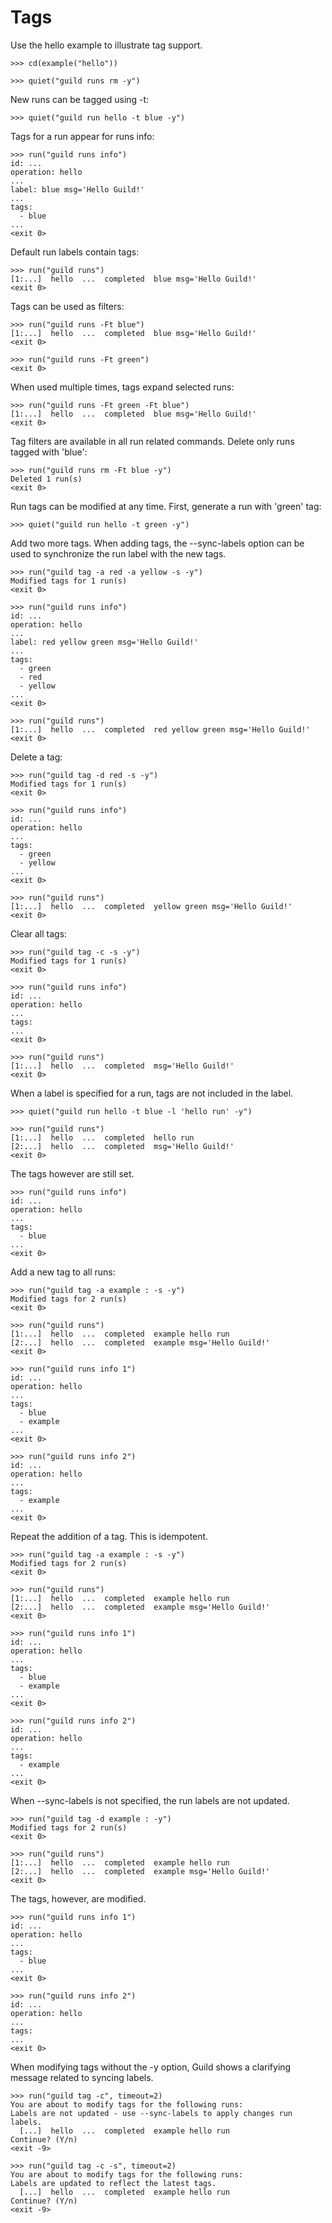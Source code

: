 # Tags

Use the hello example to illustrate tag support.

    >>> cd(example("hello"))

    >>> quiet("guild runs rm -y")

New runs can be tagged using -t:

    >>> quiet("guild run hello -t blue -y")

Tags for a run appear for runs info:

    >>> run("guild runs info")
    id: ...
    operation: hello
    ...
    label: blue msg='Hello Guild!'
    ...
    tags:
      - blue
    ...
    <exit 0>

Default run labels contain tags:

    >>> run("guild runs")
    [1:...]  hello  ...  completed  blue msg='Hello Guild!'
    <exit 0>

Tags can be used as filters:

    >>> run("guild runs -Ft blue")
    [1:...]  hello  ...  completed  blue msg='Hello Guild!'
    <exit 0>

    >>> run("guild runs -Ft green")
    <exit 0>

When used multiple times, tags expand selected runs:

    >>> run("guild runs -Ft green -Ft blue")
    [1:...]  hello  ...  completed  blue msg='Hello Guild!'
    <exit 0>

Tag filters are available in all run related commands. Delete only
runs tagged with 'blue':

    >>> run("guild runs rm -Ft blue -y")
    Deleted 1 run(s)
    <exit 0>

Run tags can be modified at any time. First, generate a run with
'green' tag:

    >>> quiet("guild run hello -t green -y")

Add two more tags. When adding tags, the --sync-labels option can be
used to synchronize the run label with the new tags.

    >>> run("guild tag -a red -a yellow -s -y")
    Modified tags for 1 run(s)
    <exit 0>

    >>> run("guild runs info")
    id: ...
    operation: hello
    ...
    label: red yellow green msg='Hello Guild!'
    ...
    tags:
      - green
      - red
      - yellow
    ...
    <exit 0>

    >>> run("guild runs")
    [1:...]  hello  ...  completed  red yellow green msg='Hello Guild!'
    <exit 0>

Delete a tag:

    >>> run("guild tag -d red -s -y")
    Modified tags for 1 run(s)
    <exit 0>

    >>> run("guild runs info")
    id: ...
    operation: hello
    ...
    tags:
      - green
      - yellow
    ...
    <exit 0>

    >>> run("guild runs")
    [1:...]  hello  ...  completed  yellow green msg='Hello Guild!'
    <exit 0>

Clear all tags:

    >>> run("guild tag -c -s -y")
    Modified tags for 1 run(s)
    <exit 0>

    >>> run("guild runs info")
    id: ...
    operation: hello
    ...
    tags:
    ...
    <exit 0>

    >>> run("guild runs")
    [1:...]  hello  ...  completed  msg='Hello Guild!'
    <exit 0>

When a label is specified for a run, tags are not included in the
label.

    >>> quiet("guild run hello -t blue -l 'hello run' -y")

    >>> run("guild runs")
    [1:...]  hello  ...  completed  hello run
    [2:...]  hello  ...  completed  msg='Hello Guild!'
    <exit 0>

The tags however are still set.

    >>> run("guild runs info")
    id: ...
    operation: hello
    ...
    tags:
      - blue
    ...
    <exit 0>

Add a new tag to all runs:

    >>> run("guild tag -a example : -s -y")
    Modified tags for 2 run(s)
    <exit 0>

    >>> run("guild runs")
    [1:...]  hello  ...  completed  example hello run
    [2:...]  hello  ...  completed  example msg='Hello Guild!'
    <exit 0>

    >>> run("guild runs info 1")
    id: ...
    operation: hello
    ...
    tags:
      - blue
      - example
    ...
    <exit 0>

    >>> run("guild runs info 2")
    id: ...
    operation: hello
    ...
    tags:
      - example
    ...
    <exit 0>

Repeat the addition of a tag. This is idempotent.

    >>> run("guild tag -a example : -s -y")
    Modified tags for 2 run(s)
    <exit 0>

    >>> run("guild runs")
    [1:...]  hello  ...  completed  example hello run
    [2:...]  hello  ...  completed  example msg='Hello Guild!'
    <exit 0>

    >>> run("guild runs info 1")
    id: ...
    operation: hello
    ...
    tags:
      - blue
      - example
    ...
    <exit 0>

    >>> run("guild runs info 2")
    id: ...
    operation: hello
    ...
    tags:
      - example
    ...
    <exit 0>

When --sync-labels is not specified, the run labels are not updated.

    >>> run("guild tag -d example : -y")
    Modified tags for 2 run(s)
    <exit 0>

    >>> run("guild runs")
    [1:...]  hello  ...  completed  example hello run
    [2:...]  hello  ...  completed  example msg='Hello Guild!'
    <exit 0>

The tags, however, are modified.

    >>> run("guild runs info 1")
    id: ...
    operation: hello
    ...
    tags:
      - blue
    ...
    <exit 0>

    >>> run("guild runs info 2")
    id: ...
    operation: hello
    ...
    tags:
    ...
    <exit 0>

When modifying tags without the -y option, Guild shows a clarifying
message related to syncing labels.

    >>> run("guild tag -c", timeout=2)
    You are about to modify tags for the following runs:
    Labels are not updated - use --sync-labels to apply changes run labels.
      [...]  hello  ...  completed  example hello run
    Continue? (Y/n)
    <exit -9>

    >>> run("guild tag -c -s", timeout=2)
    You are about to modify tags for the following runs:
    Labels are updated to reflect the latest tags.
      [...]  hello  ...  completed  example hello run
    Continue? (Y/n)
    <exit -9>
